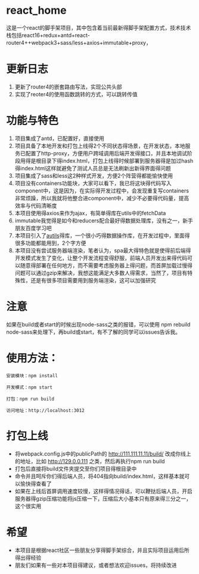 # react_home
这是一个react的脚手架项目，其中包含着当前最新得脚手架配置方式，技术技术栈包括react16+redux+antd+react-router4++webpack3+sass/less+axios+immutable+proxy，

# 更新日志  
1. 更新了router4的嵌套路由写法，实现公共头部
2. 实现了reoter4的使用函数跳转的方式，可以跳转传值

# 功能与特色
1. 项目集成了antd，已配置好，直接使用
2. 项目具备了本地开发和打包上线得2个不同状态得场景，在开发状态，本地服务已配置了http-proxy，方便用户跨域调用后端开发得接口，并且本地调试阶段用得是根目录下得index.html，打包上线得时候部署到服务器得是加过hash得index.html这样就避免了测试人员总是无法刷新出新得界面得问题
3. 项目集成了sass和less这2种样式开发，方便2个阵营得都能愉快使用
4. 项目没有containers功能块，大家可以看下，我已将这块得代码写入component中，这是因为，在实际得开发过程中，会发现重复写containers非常烦躁，所以我就将他整合进component中，减少不必要得代码量，提高效率与代码清晰度
5. 本项目使用得axios来作为ajax，有简单得库在utils中的fetchData
6. immutable我觉得是如今和reducers配合最好得数据处理库，没有之一，新手朋友百度学习吧
7. 本项目引入了[autils](https://github.com/zhangkun-Jser/autils)得库，一个很小巧得数据操作库，在开发过程中，里面得很多功能都能用到，2个字方便
8. 本项目没有尝试服务器端渲染，笔者认为，spa最大得特色就是使得前后端得开发模式发生了变化，让整个开发流程变得舒服，前端人员开发出来得代码可以随意得部署在任何地方，而不需要考虑服务器上得问题，而首屏加载过慢得问题可以通过gzip来解决，我想这能满足大多数人得需求，当然了，项目有特殊性，还是有很多项目需要用到服务端渲染，这可以加强研究

# 注意
  如果在build或者start的时候出现node-sass之类的报错，可以使用 npm rebuild node-sass来处理下，再build或start，有不了解的同学可以issues告诉我。

# 使用方法：
    安装模块：npm install  
    
    开发模式：npm start  

    打包：npm run build
    
    访问地址：http://localhost:3012
    
# 打包上线
* 将webpack.config.js中的publicPath的 http://111.111.11.11/build/ 改成你线上的地址，比如 http://129.0.0.111 之类，然后再执行npm run build
* 打包后直接将build文件夹提交至你们项目得根目录中
* 命令并且呵斥你们得后端人员，将404指向build/index.html，这样基本就可以愉快得查看了
* 如果在上线后首屏调用速度较慢，这样得情况得话，可以鞭挞后端人员，开启服务器得gzip压缩功能将js压缩一下，压缩后大小基本只有原来得三分之一，这个很实用

# 希望
* 本项目是根据react社区一些朋友分享得脚手架综合，并且实际项目运用后所得出得经验
* 朋友们如果有一些对本项目得建议，或者想法欢迎issues，将持续改进